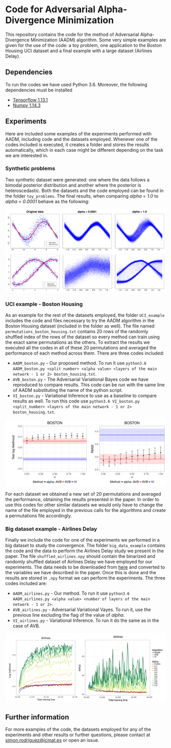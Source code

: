 # Code for Adversarial Alpha-Divergence Minimization

This repository contains the code for the method of Adversarial Alpha-Divergence Minimization (AADM) algorithm. Some very simple examples are given for the use of the code: a toy problem, one application to the Boston Housing UCI dataset and a final example with a large dataset (Airlines Delay).

## Dependencies

To run the codes we have used Python 3.6. Moreover, the following dependencies must be installed
* [Tensorflow 1.13.1](https://www.tensorflow.org/)
* [Numpy 1.14.3](https://numpy.org/)
 
## Experiments

Here are included some examples of the experiments performed with AADM, including code and the datasets employed. Whenever one of the codes included is executed, it creates a folder and stores the results automatically, which in each case might be different depending on the task we are interested in. 

### Synthetic problems

Two synthetic dataset were generated: one where the data follows a bimodal posterior distribution and another where the posterior is heteroscedastic. Both the datasets and the code employed can be found in the folder `toy_problems`. The final results, when comparing _alpha = 1.0_ to _alpha = 0.0001_ behave as the following:

<img src="figures/synth_problems.png" alt="Results of AADM in the synthetic toy problems" width="650"/>



### UCI example - Boston Housing

As an example for the rest of the datasets employed, the folder `UCI_example` includes the code and files necessary to try the AADM algorithm in the Boston Housing dataset (included in the folder as well). The file named `permutations_boston_housing.txt` contains 20 rows of the randomly shuffled index of the rows of the dataset so every method can train using the exact same permutations as the others. To extract the results we executed all the codes in all of these 20 permutations and averaged the performance of each method across them. There are three codes included:

* `AADM_boston.py`  -  Our proposed method. To run it use `python3.6 AADM_boston.py <split number> <alpha value> <layers of the main network - 1 or 2> boston_housing.txt`.
* `AVB_boston.py`  -  The Adversarial Variational Bayes code we have reproduced to compare results. This code can be run with the same line of AADM substituting the name of the python script. 
* `VI_boston.py`  -  Variational Inference to use as a baseline to compare results as well. To run this code use `python3.6 VI_boston.py <split_number> <layers of the main network - 1 or 2> boston_housing.txt`.

<img src="figures/combined_boston.png" alt="Compared results for the three algorithms in the Boston Housing dataset" width="650"/>

For each dataset we obtained a new set of 20 permutations and averaged the performance, obtaining the results presented in the paper. In order to use this codes for other similar datasets we would only have to change the name of the file employed in the previous calls for the algorithms and create a permutations file accordingly. 



### Big dataset example - Airlines Delay

Finally we include the code for one of the experiments we performed in a big dataset to study the convergence. The folder `big_data_example` contains the code and the data to perform the Airlines Delay study we present in the paper. The file `shuffled_airlines.npy` should contain the binarized and randomly shuffled dataset of Airlines Delay we have employed for our experiments. The data needs to be downloaded from [here](https://www.kaggle.com/usdot/flight-delays/downloads/airports.csv/1) and converted to the variables we have described in the paper. Once this is done and the results are stored in `.npy` format we can perform the experiments. The three codes included are:

* `AADM_airlines.py`  -  Our method. To run it use `python3.6 AADM_airlines.py <alpha value> <number of layers of the main network - 1 or 2>`.
* `AVB_airlines.py`  -  Adversarial Variational Vayes. To run it, use the previous line excluding the flag of the value of _alpha_.
* `VI_airlines.py`  -  Variational Inference.  To run it do the same as in the case of AVB. 

<img src="figures/combined_airlines.png" alt="Results of the three algorithms over the Airlines Delay dataset" width="650"/>



## Further information

For more examples of the code, the datasets employed for any of the experiments and other results or further questions, please contact at [simon.rodriguez@icmat.es](mailto:simon.rodriguez@icmat.es) or open an issue. 
